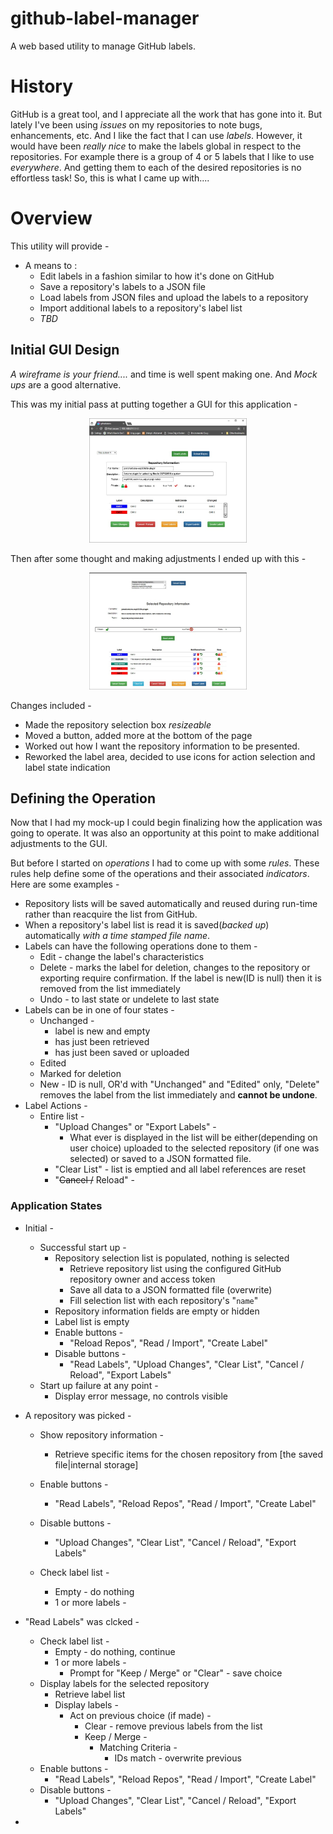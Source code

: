 # github-label-manager

A web based utility to manage GitHub labels.

# History

GitHub is a great tool, and I appreciate all the work that has gone into it. But lately I've been using *issues* on my repositories to note bugs, enhancements, etc. And I like the fact that I can use *labels*. However, it would have been *really nice* to make the labels global in respect to the repositories. For example there is a group of 4 or 5 labels that I like to use *everywhere*. And getting them to each of the desired repositories is no effortless task! So, this is what I came up with....

# Overview

This utility will provide - 

* A means to :
    * Edit labels in a fashion similar to how it's done on GitHub
    * Save a repository's labels to a JSON file
    * Load labels from JSON files and upload the labels to a repository
    * Import additional labels to a repository's label list
    * *TBD*
    
## Initial GUI Design

*A wireframe is your friend....* and time is well spent making one. And *Mock ups* are a good alternative.

This was my initial pass at putting together a GUI for this application - 

<p align="center">
  <img src="./mdimg/wireframe-1-697x551.jpg" alt="Sort-of Wireframe" txt="Sort-of Wireframe" width="50%">
</p>

Then after some thought and making adjustments I ended up with this -

<p align="center">
  <img src="./mdimg/wireframe-2-660x489.jpg" alt="Sort-of Wireframe" txt="Sort-of Wireframe" width="50%">
</p>

Changes included - 

* Made the repository selection box *resizeable*
* Moved a button, added more at the bottom of the page
* Worked out how I want the repository information to be presented.
* Reworked the label area, decided to use icons for action selection and label state indication

## Defining the Operation

Now that I had my mock-up I could begin finalizing how the application was going to operate. It was also an opportunity at this point to make additional adjustments to the GUI.

But before I started on *operations* I had to come up with some *rules*. These rules help define some of the operations and their associated *indicators*. Here are some examples - 

* Repository lists will be saved automatically and reused during run-time rather than reacquire the list from GitHub.
* When a repository's label list is read it is saved(*backed up*) automatically *with a time stamped file name*.
* Labels can have the following operations done to them - 
    * Edit - change the label's characteristics
    * Delete - marks the label for deletion, changes to the repository or exporting require confirmation. If the label is new(ID is null) then it is removed from the list immediately
    * Undo - to last state or undelete to last state 
* Labels can be in one of four states - 
    * Unchanged - 
        * label is new and empty
        * has just been retrieved
        * has just been saved or uploaded
    * Edited
    * Marked for deletion
    * New - ID is null, OR'd with "Unchanged" and "Edited" only, "Delete" removes the label from the list immediately and **cannot be undone**.
* Label Actions - 
    * Entire list -  
        * "Upload Changes" or "Export Labels" -  
            * What ever is displayed in the list will be either(depending on user choice) uploaded to the selected repository (if one was selected) or saved to a JSON formatted file.
        * "Clear List" - list is emptied and all label references are reset
        * "~~Cancel /~~ Reload" - 
    
### Application States

* Initial - 
    * Successful start up -  
        * Repository selection list is populated, nothing is selected
            * Retrieve repository list using the configured GitHub repository owner and access token
            * Save all data to a JSON formatted file (overwrite)
            * Fill selection list with each repository's "`name`"
        * Repository information fields are empty or hidden
        * Label list is empty
        * Enable buttons - 
            * "Reload Repos", "Read / Import", "Create Label"
        * Disable buttons - 
            * "Read Labels", "Upload Changes", "Clear List", "Cancel / Reload", "Export Labels"
    * Start up failure at any point - 
        * Display error message, no controls visible
        

* A repository was picked - 
    * Show repository information -
        * Retrieve specific items for the chosen repository from [the saved file|internal storage]
    * Enable buttons - 
        * "Read Labels", "Reload Repos", "Read / Import", "Create Label"
    * Disable buttons - 
        * "Upload Changes", "Clear List", "Cancel / Reload", "Export Labels"
        

    * Check label list - 
        * Empty - do nothing
        * 1 or more labels - 
       

* "Read Labels" was clcked - 
    * Check label list - 
        * Empty - do nothing, continue
        * 1 or more labels - 
            * Prompt for "Keep / Merge" or "Clear" - save choice
    * Display labels for the selected repository
        * Retrieve label list
        * Display labels - 
            * Act on previous choice (if made) - 
                * Clear - remove previous labels from the list
                * Keep / Merge - 
                    * Matching Criteria - 
                        * IDs match - overwrite previous 
    * Enable buttons - 
        * "Read Labels", "Reload Repos", "Read / Import", "Create Label"
    * Disable buttons - 
        * "Upload Changes", "Clear List", "Cancel / Reload", "Export Labels"


* 